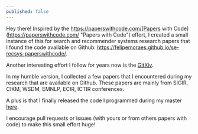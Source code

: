 ```yaml
---
published: false
---
```


Hey there! Inspired by the https://paperswithcode.com/[Papers with Code](https://paperswithcode.com/ "Papers with Code") effort, I created a small instance of this for search and recommender systems research papers that I found the code available on Github: https://felipemoraes.github.io/se-recsys-paperswithcode/.


Another interesting effort I follow for years now is the [GitXiv](http://www.gitxiv.com/ "GitXiv"). 

In my humble version, I collected a few papers that I encountered during my research that are available on Github. These papers are mainly from SIGIR, CIKM, WSDM, EMNLP, ECIR, ICTIR conferences. 

A plus is that I finally released the code I programmed during my master [here](https://github.com/felipemoraes/dynamic).

I encourage pull requests or issues (with yours or from others papers with code) to make this small effort huge!